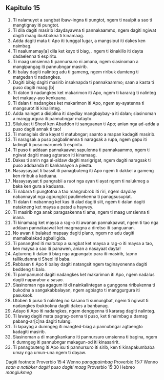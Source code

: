 Kapitulo 15
-----------

1. Ti nalamuyot a sungbat ibaw-ingna ti pungtot, ngem ti naulpit a sao ti mangtignay iti pungtot.
2. Ti dila dagiti masirib idaydayawna ti pannakaammo, ngem dagiti ngiwat dagiti maag ibukbokna ti kinamaag.
3. Adda dagiti mata ti Apo iti tunggal lugar, a mangsiput iti dakes ken naimbag.
4. Ti naalumamay[a] dila ket kayo ti biag, .
   ngem ti kinakillo iti dayta dadaelenna ti espiritu.
5. Ti maag umsienna ti pannursuro ni amana, ngem siasinoman a mangipangag iti pannubngar masirib.
6. Iti balay dagiti nalinteg adu ti gameng, ngem riribuk dumteng ti matgedan ti nadangkes.
7. Dagiti bibig dagiti masirib insaknapda ti pannakaammo;
   saan a kasta ti puso dagiti maag.[b]
8. Ti daton ti nadangkes ket makarimon iti Apo, ngem ti kararag ti nalinteg ket makaay-ayo kenkuana.
9. Ti dalan ti nadangkes ket makarimon iti Apo, ngem ay-ayatenna ti mangsurot iti kinalinteg.
10. Adda nainget a disiplina iti daydiay mangbaybay-a iti dalan;
    siasinoman a manggurgura iti pannubngar matayto.
11. Silulukat ti Sheol ken Abaddon iti sanguanan ti Apo;
    anian nga ad-adda a puso dagiti annak ti tao!
12. Ti managlais dina kayat ti matubngar;
    saanto a mapan kadagiti masirib.
13. Ti naragsak a puso pagbalinenna ti naragsak a rupa, ngem gapu iti ladingit ti puso marumek ti espiritu.
14. Ti puso ti addaan pannakaawat sapulenna ti pannakaammo, ngem ti ngiwat dagiti maag agtaraon iti kinamaag.
15. Dakes ti amin nga al-aldaw dagiti marigrigat, ngem dagiti naragsak ti puso addaanda iti kankanayon a piesta.
16. Nasaysayaat ti bassit iti panagbuteng iti Apo
    ngem ti dakkel a gameng ken riribuk a kaduana.
17. Nasaysayaat ti pangrabii a ruot nga ayan ti ayat
    ngem ti nalukmeg a baka ken gura a kaduana.
18. Ti nabara ti pungtotna a tao mangrubrob iti riri, ngem daydiay nabannayat nga agpungtot paulimekenna ti panagsusupiat.
19. Ti dalan ti nabannog ket kas iti alad dagiti siit, ngem ti dalan dagiti natakneng ket maysa a patad a haywey.
20. Ti masirib nga anak paragsakenna ti ama, ngem ti maag umsienna ti inana.
21. Ti kinamaag ket maysa a rag-o iti awanan pannakaawat, ngem ti tao nga addaan pannakaawat ket magmagna a diretso iti sanguanan.
22. No awan ti balakad mapaay dagiti plano, ngem no adu dagiti mamalbalakad agballigida.
23. Ti panangted iti maitutop a sungbat ket maysa a rag-o iti maysa a tao, ken maysa a sao iti panawen, anian a nasayaat dayta!
24. Agturong ti dalan ti biag nga agpangato para iti masirib, tapno tallikudanna ti Sheol iti baba.
25. Rebbaen ti Apo ti balay dagiti natangsit
    ngem taginayonenna dagiti beddeng ti balo.
26. Ti pampanunot dagiti nadangkes ket makarimon iti Apo, ngem nadalus dagiti naparabur a sasao.
27. Siasinoman nga agagum iti di nainkalintegan a gunggona riribukenna ti bukodna a sangakabbalayan, ngem agbiagto ti manggurgura iti pasuksok.
28. Utoben ti puso ti nalinteg no kasano ti sumungbat, ngem ti ngiwat ti nadangkes ibukbokna dagiti dakes a banbanag.
29. Adayo ti Apo iti nadangkes, ngem denggenna ti kararag dagiti nalinteg.
30. Ti lawag dagiti mata pagrag-oenna ti puso, ket ti naimbag a damag pabang-ar[c]na dagiti tulang.
31. Ti lapayag a dumngeg iti mangted-biag a pannubngar
    agtaengto kadagiti masirib.
32. Siasinoman a di mangikankano iti pannursuro umsienna ti bagina, ngem ti dumngeg iti pannubngar makagun-od iti kinasaririt.
33. Ti panagbuteng iti Apo isu ti pannursuro iti sirib, ken ti kinapakumbaba umay nga umun-una ngem ti dayaw.

Dagiti footnote
Proverbio 15:4 Wenno *panagpaimbag*
Proverbio 15:7 Wenno *saan a natibker dagiti puso dagiti maag*
Proverbio 15:30 Hebreo *manglukmeg*